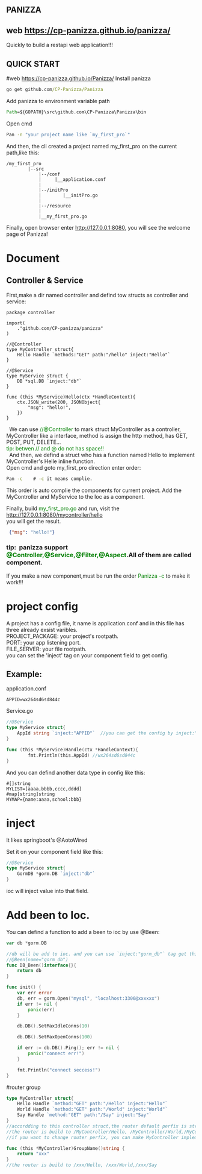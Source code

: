 ## PANIZZA
## web  https://cp-panizza.github.io/panizza/
Quickly to build a restapi web application!!!

## QUICK START
#web  https://cp-panizza.github.io/Panizza/
Install panizza

``` cmd
go get github.com/CP-Panizza/Panizza
```

Add panizza to environment variable path
```cmd
Path=${GOPATH}\src\github.com\CP-Panizza\Panizza\bin
```
Open cmd
```cmd
Pan -n "your project name like `my_first_pro`"
```
And then, the cli created a project named my_first_pro on the current path,like this:
```text
/my_first_pro
        |--src
            |--/conf
            |     |__application.conf 
            |
            |--/initPro
            |        |__initPro.go
            |
            |--/resource
            |
            |__my_first_pro.go
```
Finally, open browser enter http://127.0.0.1:8080, you will see the welcome page of Panizza!

# Document
## Controller & Service
First,make a dir named controller and defind tow structs as controller and service:
```golang
package controller

import(
    ."github.com/CP-panizza/panizza"
)

//@Controller
type MyController struct{
    Hello Handle `methods:"GET" path:"/hello" inject:"Hello"`
}

//@Service
type MyService struct {
    DB *sql.DB `inject:"db"`
}

func (this *MyService)Hello(ctx *HandleContext){
    ctx.JSON_write(200, JSONObject{
        "msg": "hello!",
    })
}
```
&nbsp;&nbsp;We can use <font color="green">//@Controller</font> to mark struct MyController as a controller, MyController like a interface, method is assign the http method, has GET, POST, PUT, DELETE...<br/>
<font color="green">tip:&nbsp;betwen // and @ do not has space!!</font></br>
&nbsp;&nbsp;And then, we defind a struct who has a function named Hello to implement MyController's Helle inline function.</br>
Open cmd and goto my_first_pro direction enter order:
```cmd
Pan -c    # -c it means complie.
```
This order is auto complie the components for current project. Add the MyController and MyService to the Ioc as a component.

Finally, build <font color="green">my_first_pro.go</font> and run, visit the http://127.0.0.1:8080/mycontroller/hello</br>
you will get the result.
```json
 {"msg": "hello!"}
 ```

### tip:&nbsp;&nbsp;panizza support <font color="green">@Controller,@Service,@Filter,@Aspect</font>.All of them are called component.</br>
If you make a new component,must be run the order <font color="green">Panizza -c</font> to make it work!!!

# project config
A project has a config file, it name is application.conf and in this file has three already exsist varibles.</br>
PROJECT_PACKAGE:  your project's rootpath.</br>
PORT:  your app listening port.</br>
FILE_SERVER:  your file rootpath.</br>
you can set the 'inject' tag on your component field to get config.</br>
## Example:
application.conf
```text
APPID=wx264sd6sd844c
```
Service.go
```go
//@Service
type MyService struct{
    AppId string `inject:"APPID"`  //you can get the config by inject:"APPID" tag
}

func (this *MyService)Handle(ctx *HandleContext){
        fmt.Println(this.AppId) //wx264sd6sd844c
}
```
And you can defind another data type in config like this:</br>
```text
#[]string
MYLIST=[aaaa,bbbb,cccc,dddd]
#map[string]string
MYMAP={name:aaaa,school:bbb}
```
# inject
It likes springboot's @AotoWired

Set it on your component field like this:</br>
```go
//@Service
type MyService struct{
    GormDB *gorm.DB `inject:"db"`
}
```
ioc will inject value into that field.

# Add been to Ioc.
You can defind a function to add a been to ioc by use @Been:</br>
```go
var db *gorm.DB

//db will be add to ioc. and you can use `inject:"gorm_db"` tag get this been.
//@Been(name="gorm_db")
func DB_Been()interface{}{
	return db
}

func init() {
	var err error
	db, err = gorm.Open("mysql", "localhost:3306@xxxxxx")
	if err != nil {
		panic(err)
	}

	db.DB().SetMaxIdleConns(10)

	db.DB().SetMaxOpenConns(100)

	if err := db.DB().Ping(); err != nil {
		panic("connect err!")
	}

	fmt.Println("connect seccess!")
}
```

#router group
```go
type MyController struct{
    Hello Handle `method:"GET" path:"/Hello" inject:"Hello"`
    World Handle `method:"GET" path:"/World" inject:"World"`
    Say Handle `method:"GET" path:"/Say" inject:"Say"`
}
//accordding to this controller struct,the router default perfix is struct name,
//the router is build to /MyController/Hello, /MyController/World,/MyController/Say
//if you want to change router perfix, you can make MyController implement method "GroupName()string" like this:

func (this *MyController)GroupName()string {
	return "xxx"
}
//the router is build to /xxx/Hello, /xxx/World,/xxx/Say
```




